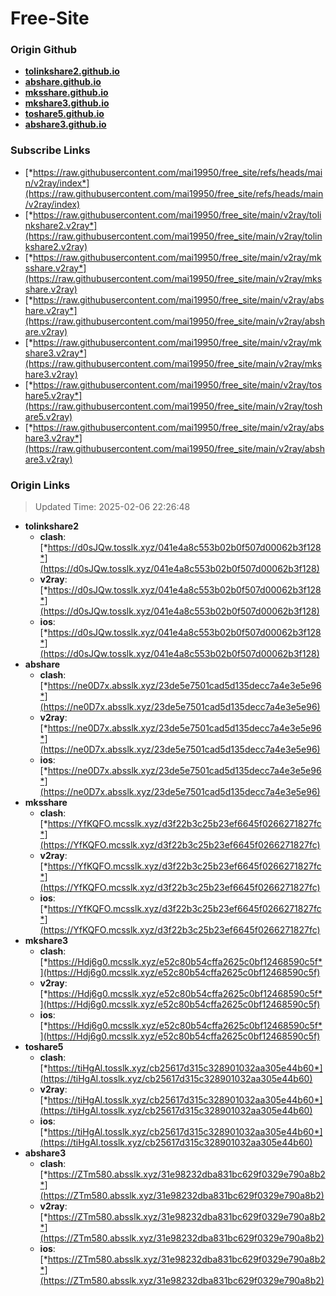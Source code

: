 # Free-Site

### Origin Github

- [**tolinkshare2.github.io**](https://github.com/tolinkshare2/tolinkshare2.github.io)
- [**abshare.github.io**](https://github.com/abshare/abshare.github.io)
- [**mksshare.github.io**](https://github.com/mksshare/mksshare.github.io)
- [**mkshare3.github.io**](https://github.com/mkshare3/mkshare3.github.io)
- [**toshare5.github.io**](https://github.com/toshare5/toshare5.github.io)
- [**abshare3.github.io**](https://github.com/abshare3/abshare3.github.io)

### Subscribe Links

- [*https://raw.githubusercontent.com/mai19950/free_site/refs/heads/main/v2ray/index*](https://raw.githubusercontent.com/mai19950/free_site/refs/heads/main/v2ray/index)
- [*https://raw.githubusercontent.com/mai19950/free_site/main/v2ray/tolinkshare2.v2ray*](https://raw.githubusercontent.com/mai19950/free_site/main/v2ray/tolinkshare2.v2ray)
- [*https://raw.githubusercontent.com/mai19950/free_site/main/v2ray/mksshare.v2ray*](https://raw.githubusercontent.com/mai19950/free_site/main/v2ray/mksshare.v2ray)
- [*https://raw.githubusercontent.com/mai19950/free_site/main/v2ray/abshare.v2ray*](https://raw.githubusercontent.com/mai19950/free_site/main/v2ray/abshare.v2ray)
- [*https://raw.githubusercontent.com/mai19950/free_site/main/v2ray/mkshare3.v2ray*](https://raw.githubusercontent.com/mai19950/free_site/main/v2ray/mkshare3.v2ray)
- [*https://raw.githubusercontent.com/mai19950/free_site/main/v2ray/toshare5.v2ray*](https://raw.githubusercontent.com/mai19950/free_site/main/v2ray/toshare5.v2ray)
- [*https://raw.githubusercontent.com/mai19950/free_site/main/v2ray/abshare3.v2ray*](https://raw.githubusercontent.com/mai19950/free_site/main/v2ray/abshare3.v2ray)

### Origin Links

> Updated Time: 2025-02-06 22:26:48

- **tolinkshare2**
  - **clash**: [*https://d0sJQw.tosslk.xyz/041e4a8c553b02b0f507d00062b3f128*](https://d0sJQw.tosslk.xyz/041e4a8c553b02b0f507d00062b3f128)
  - **v2ray**: [*https://d0sJQw.tosslk.xyz/041e4a8c553b02b0f507d00062b3f128*](https://d0sJQw.tosslk.xyz/041e4a8c553b02b0f507d00062b3f128)
  - **ios**: [*https://d0sJQw.tosslk.xyz/041e4a8c553b02b0f507d00062b3f128*](https://d0sJQw.tosslk.xyz/041e4a8c553b02b0f507d00062b3f128)
- **abshare**
  - **clash**: [*https://ne0D7x.absslk.xyz/23de5e7501cad5d135decc7a4e3e5e96*](https://ne0D7x.absslk.xyz/23de5e7501cad5d135decc7a4e3e5e96)
  - **v2ray**: [*https://ne0D7x.absslk.xyz/23de5e7501cad5d135decc7a4e3e5e96*](https://ne0D7x.absslk.xyz/23de5e7501cad5d135decc7a4e3e5e96)
  - **ios**: [*https://ne0D7x.absslk.xyz/23de5e7501cad5d135decc7a4e3e5e96*](https://ne0D7x.absslk.xyz/23de5e7501cad5d135decc7a4e3e5e96)
- **mksshare**
  - **clash**: [*https://YfKQFO.mcsslk.xyz/d3f22b3c25b23ef6645f0266271827fc*](https://YfKQFO.mcsslk.xyz/d3f22b3c25b23ef6645f0266271827fc)
  - **v2ray**: [*https://YfKQFO.mcsslk.xyz/d3f22b3c25b23ef6645f0266271827fc*](https://YfKQFO.mcsslk.xyz/d3f22b3c25b23ef6645f0266271827fc)
  - **ios**: [*https://YfKQFO.mcsslk.xyz/d3f22b3c25b23ef6645f0266271827fc*](https://YfKQFO.mcsslk.xyz/d3f22b3c25b23ef6645f0266271827fc)
- **mkshare3**
  - **clash**: [*https://Hdj6g0.mcsslk.xyz/e52c80b54cffa2625c0bf12468590c5f*](https://Hdj6g0.mcsslk.xyz/e52c80b54cffa2625c0bf12468590c5f)
  - **v2ray**: [*https://Hdj6g0.mcsslk.xyz/e52c80b54cffa2625c0bf12468590c5f*](https://Hdj6g0.mcsslk.xyz/e52c80b54cffa2625c0bf12468590c5f)
  - **ios**: [*https://Hdj6g0.mcsslk.xyz/e52c80b54cffa2625c0bf12468590c5f*](https://Hdj6g0.mcsslk.xyz/e52c80b54cffa2625c0bf12468590c5f)
- **toshare5**
  - **clash**: [*https://tiHgAl.tosslk.xyz/cb25617d315c328901032aa305e44b60*](https://tiHgAl.tosslk.xyz/cb25617d315c328901032aa305e44b60)
  - **v2ray**: [*https://tiHgAl.tosslk.xyz/cb25617d315c328901032aa305e44b60*](https://tiHgAl.tosslk.xyz/cb25617d315c328901032aa305e44b60)
  - **ios**: [*https://tiHgAl.tosslk.xyz/cb25617d315c328901032aa305e44b60*](https://tiHgAl.tosslk.xyz/cb25617d315c328901032aa305e44b60)
- **abshare3**
  - **clash**: [*https://ZTm580.absslk.xyz/31e98232dba831bc629f0329e790a8b2*](https://ZTm580.absslk.xyz/31e98232dba831bc629f0329e790a8b2)
  - **v2ray**: [*https://ZTm580.absslk.xyz/31e98232dba831bc629f0329e790a8b2*](https://ZTm580.absslk.xyz/31e98232dba831bc629f0329e790a8b2)
  - **ios**: [*https://ZTm580.absslk.xyz/31e98232dba831bc629f0329e790a8b2*](https://ZTm580.absslk.xyz/31e98232dba831bc629f0329e790a8b2)

